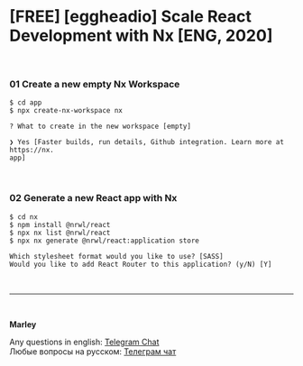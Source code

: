 # [FREE] [eggheadio] Scale React Development with Nx [ENG, 2020]

<br/>

### 01 Create a new empty Nx Workspace

    $ cd app
    $ npx create-nx-workspace nx

```
? What to create in the new workspace [empty]

❯ Yes [Faster builds, run details, Github integration. Learn more at https://nx.
app]
```

<br/>

### 02 Generate a new React app with Nx

    $ cd nx
    $ npm install @nrwl/react
    $ npx nx list @nrwl/react
    $ npx nx generate @nrwl/react:application store

```
Which stylesheet format would you like to use? [SASS]
Would you like to add React Router to this application? (y/N) [Y]
```

<br/>

---

<br/>

**Marley**

Any questions in english: <a href="https://jsdev.org/chat/">Telegram Chat</a>  
Любые вопросы на русском: <a href="https://jsdev.ru/chat/">Телеграм чат</a>
